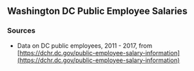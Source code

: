 ## Washington DC Public Employee Salaries

### Sources

* Data on DC public employees, 2011 - 2017, from [https://dchr.dc.gov/public-employee-salary-information](https://dchr.dc.gov/public-employee-salary-information) 
